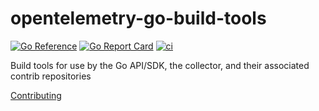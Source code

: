 # opentelemetry-go-build-tools

[![Go Reference](https://pkg.go.dev/badge/go.opentelemetry.io/build-tools.svg)](https://pkg.go.dev/go.opentelemetry.io/build-tools)
[![Go Report Card](https://goreportcard.com/badge/github.com/open-telemetry/opentelemetry-go-build-tools)](https://goreportcard.com/report/github.com/open-telemetry/opentelemetry-go-build-tools)
[![ci](https://github.com/open-telemetry/opentelemetry-go-build-tools/actions/workflows/ci.yml/badge.svg)](https://github.com/open-telemetry/opentelemetry-go-build-tools/actions/workflows/ci.yml)

Build tools for use by the Go API/SDK, the collector, and their associated
contrib repositories

[Contributing](CONTRIBUTING.md)
